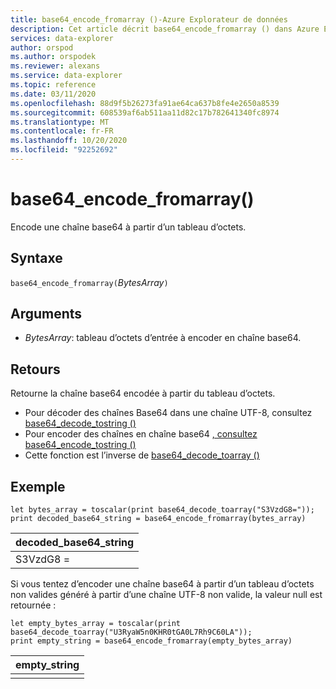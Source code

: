 ```yaml
---
title: base64_encode_fromarray ()-Azure Explorateur de données
description: Cet article décrit base64_encode_fromarray () dans Azure Explorateur de données.
services: data-explorer
author: orspod
ms.author: orspodek
ms.reviewer: alexans
ms.service: data-explorer
ms.topic: reference
ms.date: 03/11/2020
ms.openlocfilehash: 88d9f5b26273fa91ae64ca637b8fe4e2650a8539
ms.sourcegitcommit: 608539af6ab511aa11d82c17b782641340fc8974
ms.translationtype: MT
ms.contentlocale: fr-FR
ms.lasthandoff: 10/20/2020
ms.locfileid: "92252692"
---
```

# <a name="base64_encode_fromarray"></a>base64_encode_fromarray()

Encode une chaîne base64 à partir d’un tableau d’octets.

## <a name="syntax"></a>Syntaxe

`base64_encode_fromarray(`*BytesArray*`)`

## <a name="arguments"></a>Arguments

* *BytesArray*: tableau d’octets d’entrée à encoder en chaîne base64.

## <a name="returns"></a>Retours

Retourne la chaîne base64 encodée à partir du tableau d’octets.

* Pour décoder des chaînes Base64 dans une chaîne UTF-8, consultez [base64_decode_tostring ()](base64_decode_tostringfunction.md)
* Pour encoder des chaînes en chaîne base64 [, consultez base64_encode_tostring ()](base64_encode_tostringfunction.md)
* Cette fonction est l’inverse de [base64_decode_toarray ()](base64_decode_toarrayfunction.md)

## <a name="example"></a>Exemple

<!-- csl: https://help.kusto.windows.net/Samples -->
```kusto
let bytes_array = toscalar(print base64_decode_toarray("S3VzdG8="));
print decoded_base64_string = base64_encode_fromarray(bytes_array)
```

|decoded_base64_string|
|---|
|S3VzdG8 =|


Si vous tentez d’encoder une chaîne base64 à partir d’un tableau d’octets non valides généré à partir d’une chaîne UTF-8 non valide, la valeur null est retournée :

<!-- csl: https://help.kusto.windows.net/Samples -->
```kusto
let empty_bytes_array = toscalar(print base64_decode_toarray("U3RyaW5n0KHR0tGA0L7Rh9C60LA"));
print empty_string = base64_encode_fromarray(empty_bytes_array)
```

|empty_string|
|---|
||

